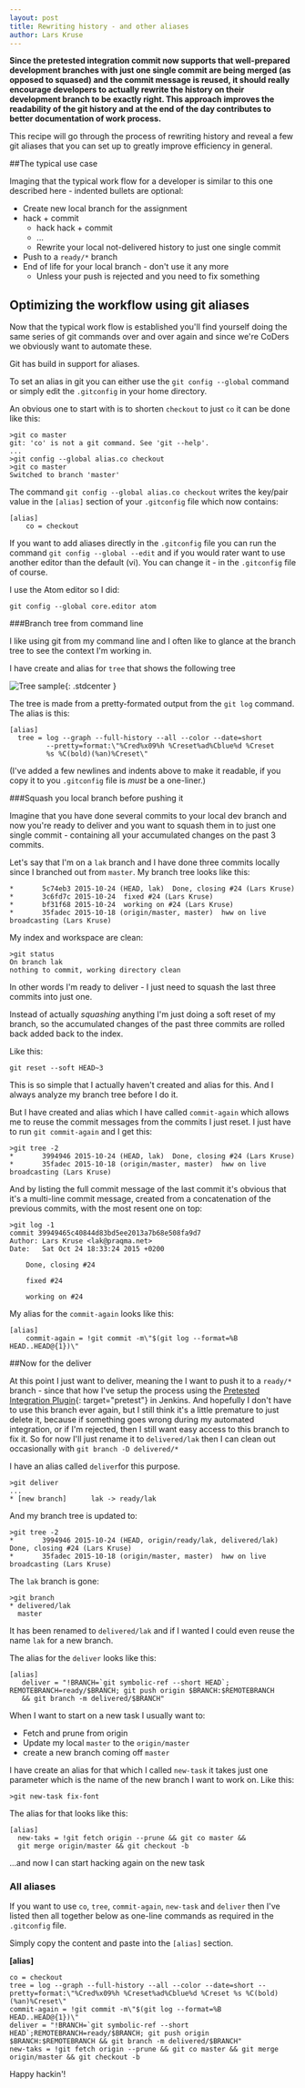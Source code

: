 ```yaml
---
layout: post
title: Rewriting history - and other aliases
author: Lars Kruse
---
```


__Since the pretested integration commit now supports that well-prepared development branches with just one single commit are being merged (as opposed to squased) and the commit message is reused, it should really encourage developers to actually rewrite the history on their development branch to be exactly right. This approach improves the readability of the git history and at the end of the day contributes to better documentation of work process.__

This recipe will go through the process of rewriting history and reveal a few  git aliases that you can set up to greatly improve efficiency in general.

##The typical use case

Imaging that the typical work flow for a developer is similar to this one described here - indented bullets are optional:

* Create new local branch for the assignment
* hack + commit
  * hack hack + commit
  * ...
  * Rewrite your local not-delivered history to just one single commit
* Push to a `ready/*` branch
* End of life for your local branch - don't use it any more
  * Unless your push is rejected and you need to fix something

## Optimizing the workflow using git aliases

Now that the typical work flow is established you'll find yourself doing the same series of git commands over and over again and since we're CoDers we obviously want to automate these.

Git has build in support for aliases.

To set an alias in git you can either use the `git config --global` command or simply edit the `.gitconfig` in your home directory.

An obvious one to start with is to shorten `checkout` to just `co` it can be done like this:

    >git co master
    git: 'co' is not a git command. See 'git --help'.
    ...
    >git config --global alias.co checkout
    >git co master
    Switched to branch 'master'

The command `git config --global alias.co checkout` writes the key/pair value in the `[alias]` section of  your `.gitconfig` file which now contains:

    [alias]
	    co = checkout

If you want to add aliases directly in the `.gitconfig` file you can run the command `git config --global --edit`  and if you would rater want to use another editor than the default (vi). You can change it - in the `.gitconfig` file of course.

I use the Atom editor so I did:

    git config --global core.editor atom


###Branch tree from command line

I like using git from my command line and I often like to glance at the branch tree to see the context I'm working in.

I have create and alias for `tree` that shows the following tree

![Tree sample](/images/blog/tree-sample.png){: .stdcenter }

The tree is made from a pretty-formated output from the `git log` command. The alias is this:

    [alias]
      tree = log --graph --full-history --all --color --date=short
             --pretty=format:\"%Cred%x09%h %Creset%ad%Cblue%d %Creset
             %s %C(bold)(%an)%Creset\"

(I've added a few newlines and indents above to make it readable, if you copy it to you `.gitconfig` file is _must_ be a one-liner.)

###Squash you local branch before pushing it

Imagine that you have done several commits to your local dev branch and now you're ready to deliver and you want to squash them in to just one single commit - containing all your accumulated changes on the past 3 commits.

Let's say that I'm on a `lak` branch and I have done three commits locally since I branched out from `master`. My branch tree looks like this:

    *       5c74eb3 2015-10-24 (HEAD, lak)  Done, closing #24 (Lars Kruse)
    *       3c6fd7c 2015-10-24  fixed #24 (Lars Kruse)
    *       bf31f68 2015-10-24  working on #24 (Lars Kruse)
    *       35fadec 2015-10-18 (origin/master, master)  hww on live broadcasting (Lars Kruse)

My index and workspace are clean:

    >git status
    On branch lak
    nothing to commit, working directory clean

In other words I'm ready to deliver - I just need to squash the last three commits into just one.

Instead of actually _squashing_ anything I'm just doing a soft reset of my branch, so the accumulated changes of the past three commits are rolled back added back to the index.

Like this:

    git reset --soft HEAD~3

This is so simple that I actually haven't created and alias for this. And I always analyze my branch tree before I do it.

But I have created and alias which I have called `commit-again` which allows me to reuse the commit messages from the commits I just reset. I just have to run `git commit-again` and I get this:

    >git tree -2
    *       3994946 2015-10-24 (HEAD, lak)  Done, closing #24 (Lars Kruse)
    *       35fadec 2015-10-18 (origin/master, master)  hww on live broadcasting (Lars Kruse)

And by listing the full commit message of the last commit it's obvious that it's a multi-line commit message, created from a concatenation of the previous commits, with the most resent one on top:

    >git log -1
    commit 39949465c40844d83bd5ee2013a7b68e508fa9d7
    Author: Lars Kruse <lak@praqma.net>
    Date:   Sat Oct 24 18:33:24 2015 +0200

        Done, closing #24

        fixed #24

        working on #24

My alias for the `commit-again` looks like this:

    [alias]
	    commit-again = !git commit -m\"$(git log --format=%B  HEAD..HEAD@{1})\"

##Now for the deliver

At this point I just want to deliver, meaning the I want to push it to a `ready/*`  branch - since that how I've setup the process using the [Pretested Integration Plugin](https://wiki.jenkins-ci.org/display/JENKINS/Pretested+Integration+Plugin){: target="pretest"} in Jenkins. And hopefully I don't have to use this branch ever again, but I still think it's a little premature to just delete it, because if something goes wrong during my automated integration, or if I'm rejected, then I still want easy access to this branch to fix it.  So for now I'll just rename it to `delivered/lak` then I can clean out occasionally with `git branch -D delivered/*`

I have an alias called `deliver`for this purpose.

    >git deliver
    ...
    * [new branch]      lak -> ready/lak

And my branch tree is updated to:

    >git tree -2
    *       3994946 2015-10-24 (HEAD, origin/ready/lak, delivered/lak)  Done, closing #24 (Lars Kruse)
    *       35fadec 2015-10-18 (origin/master, master)  hww on live broadcasting (Lars Kruse)

The `lak` branch is gone:

    >git branch
    * delivered/lak
      master

It has been renamed to `delivered/lak` and if I wanted I could even reuse the name `lak` for a new branch.

The alias for the `deliver` looks like this:

    [alias]
       deliver = "!BRANCH=`git symbolic-ref --short HEAD`; REMOTEBRANCH=ready/$BRANCH; git push origin $BRANCH:$REMOTEBRANCH
       && git branch -m delivered/$BRANCH"

When I want to start on a new task I usually want to:

* Fetch and prune from origin
* Update my local `master` to the `origin/master`
* create a new branch coming off `master`

I have create an alias for that which I called `new-task` it takes just one parameter which is the name of the new branch I want to work on. Like this:

    >git new-task fix-font

The alias for that looks like this:

    [alias]
      new-taks = !git fetch origin --prune && git co master &&
      git merge origin/master && git checkout -b

...and now I can start hacking again on the new task

### All aliases
If you want to use `co`, `tree`, `commit-again`, `new-task` and `deliver` then I've listed then all together below as one-line commands as required in the `.gitconfig` file.

Simply copy the content and paste into the `[alias]` section.

__[alias]__

    co = checkout
    tree = log --graph --full-history --all --color --date=short --pretty=format:\"%Cred%x09%h %Creset%ad%Cblue%d %Creset %s %C(bold)(%an)%Creset\"
    commit-again = !git commit -m\"$(git log --format=%B  HEAD..HEAD@{1})\"
    deliver = "!BRANCH=`git symbolic-ref --short HEAD`;REMOTEBRANCH=ready/$BRANCH; git push origin $BRANCH:$REMOTEBRANCH && git branch -m delivered/$BRANCH"
    new-taks = !git fetch origin --prune && git co master && git merge origin/master && git checkout -b


Happy hackin'!
